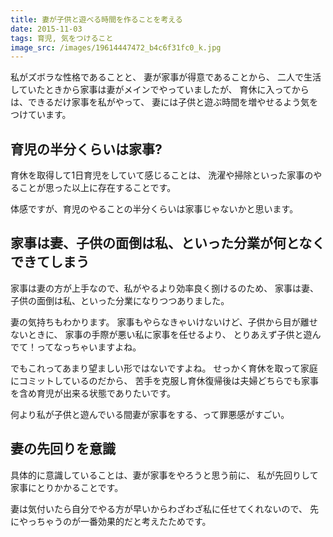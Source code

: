 ```yaml
---
title: 妻が子供と遊べる時間を作ることを考える
date: 2015-11-03
tags: 育児, 気をつけること
image_src: /images/19614447472_b4c6f31fc0_k.jpg
---
```


私がズボラな性格であることと、
妻が家事が得意であることから、
二人で生活していたときから家事は妻がメインでやっていましたが、
育休に入ってからは、できるだけ家事を私がやって、
妻には子供と遊ぶ時間を増やせるよう気をつけています。

## 育児の半分くらいは家事?

育休を取得して1日育児をしていて感じることは、
洗濯や掃除といった家事のやることが思った以上に存在することです。

体感ですが、育児のやることの半分くらいは家事じゃないかと思います。

## 家事は妻、子供の面倒は私、といった分業が何となくできてしまう

家事は妻の方が上手なので、私がやるより効率良く捌けるのため、
家事は妻、子供の面倒は私、といった分業になりつつありました。

妻の気持ちもわかります。
家事もやらなきゃいけないけど、子供から目が離せないときに、
家事の手際が悪い私に家事を任せるより、
とりあえず子供と遊んでて！ってなっちゃいますよね。

でもこれってあまり望ましい形ではないですよね。
せっかく育休を取って家庭にコミットしているのだから、
苦手を克服し育休復帰後は夫婦どちらでも家事を含め育児が出来る状態でありたいです。

何より私が子供と遊んでいる間妻が家事をする、って罪悪感がすごい。

## 妻の先回りを意識

具体的に意識していることは、妻が家事をやろうと思う前に、
私が先回りして家事にとりかかることです。

妻は気付いたら自分でやる方が早いからわざわざ私に任せてくれないので、
先にやっちゃうのが一番効果的だと考えたためです。
